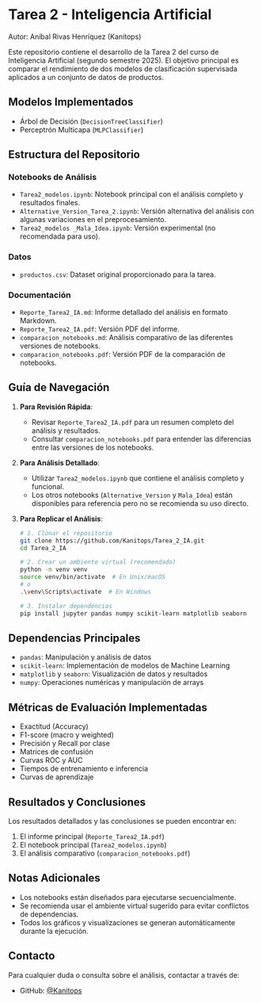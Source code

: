 # Tarea 2 - Inteligencia Artificial
Autor: Aníbal Rivas Henríquez (Kanitops)

Este repositorio contiene el desarrollo de la Tarea 2 del curso de Inteligencia Artificial (segundo semestre 2025). El objetivo principal es comparar el rendimiento de dos modelos de clasificación supervisada aplicados a un conjunto de datos de productos.

## Modelos Implementados
- Árbol de Decisión (`DecisionTreeClassifier`)
- Perceptrón Multicapa (`MLPClassifier`)

## Estructura del Repositorio

### Notebooks de Análisis
- `Tarea2_modelos.ipynb`: Notebook principal con el análisis completo y resultados finales.
- `Alternative_Version_Tarea_2.ipynb`: Versión alternativa del análisis con algunas variaciones en el preprocesamiento.
- `Tarea2_modelos _Mala_Idea.ipynb`: Versión experimental (no recomendada para uso).

### Datos
- `productos.csv`: Dataset original proporcionado para la tarea.

### Documentación
- `Reporte_Tarea2_IA.md`: Informe detallado del análisis en formato Markdown.
- `Reporte_Tarea2_IA.pdf`: Versión PDF del informe.
- `comparacion_notebooks.md`: Análisis comparativo de las diferentes versiones de notebooks.
- `comparacion_notebooks.pdf`: Versión PDF de la comparación de notebooks.

## Guía de Navegación

1. **Para Revisión Rápida**:
   - Revisar `Reporte_Tarea2_IA.pdf` para un resumen completo del análisis y resultados.
   - Consultar `comparacion_notebooks.pdf` para entender las diferencias entre las versiones de los notebooks.

2. **Para Análisis Detallado**:
   - Utilizar `Tarea2_modelos.ipynb` que contiene el análisis completo y funcional.
   - Los otros notebooks (`Alternative_Version` y `Mala_Idea`) están disponibles para referencia pero no se recomienda su uso directo.

3. **Para Replicar el Análisis**:
   ```bash
   # 1. Clonar el repositorio
   git clone https://github.com/Kanitops/Tarea_2_IA.git
   cd Tarea_2_IA

   # 2. Crear un ambiente virtual (recomendado)
   python -m venv venv
   source venv/bin/activate  # En Unix/macOS
   # o
   .\venv\Scripts\activate  # En Windows

   # 3. Instalar dependencias
   pip install jupyter pandas numpy scikit-learn matplotlib seaborn
   ```

## Dependencias Principales
- `pandas`: Manipulación y análisis de datos
- `scikit-learn`: Implementación de modelos de Machine Learning
- `matplotlib` y `seaborn`: Visualización de datos y resultados
- `numpy`: Operaciones numéricas y manipulación de arrays

## Métricas de Evaluación Implementadas
- Exactitud (Accuracy)
- F1-score (macro y weighted)
- Precisión y Recall por clase
- Matrices de confusión
- Curvas ROC y AUC
- Tiempos de entrenamiento e inferencia
- Curvas de aprendizaje

## Resultados y Conclusiones
Los resultados detallados y las conclusiones se pueden encontrar en:
1. El informe principal (`Reporte_Tarea2_IA.pdf`)
2. El notebook principal (`Tarea2_modelos.ipynb`)
3. El análisis comparativo (`comparacion_notebooks.pdf`)

## Notas Adicionales
- Los notebooks están diseñados para ejecutarse secuencialmente.
- Se recomienda usar el ambiente virtual sugerido para evitar conflictos de dependencias.
- Todos los gráficos y visualizaciones se generan automáticamente durante la ejecución.

## Contacto
Para cualquier duda o consulta sobre el análisis, contactar a través de:
- GitHub: [@Kanitops](https://github.com/Kanitops)
